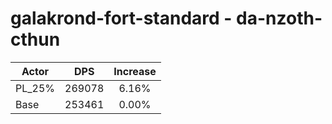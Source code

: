 # galakrond-fort-standard - da-nzoth-cthun
| Actor | DPS | Increase |
|---|:---:|:---:|
|PL_25%|269078|6.16%|
|Base|253461|0.00%|
